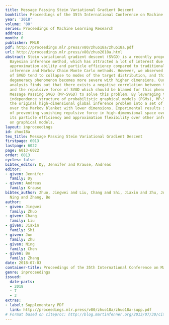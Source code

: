 ```yaml
---
title: Message Passing Stein Variational Gradient Descent
booktitle: Proceedings of the 35th International Conference on Machine Learning
year: '2018'
volume: '80'
series: Proceedings of Machine Learning Research
address: 
month: 0
publisher: PMLR
pdf: http://proceedings.mlr.press/v80/zhuo18a/zhuo18a.pdf
url: http://proceedings.mlr.press/v80/zhuo2018a.html
abstract: Stein variational gradient descent (SVGD) is a recently proposed particle-based
  Bayesian inference method, which has attracted a lot of interest due to its remarkable
  approximation ability and particle efficiency compared to traditional variational
  inference and Markov Chain Monte Carlo methods. However, we observed that particles
  of SVGD tend to collapse to modes of the target distribution, and this particle
  degeneracy phenomenon becomes more severe with higher dimensions. Our theoretical
  analysis finds out that there exists a negative correlation between the dimensionality
  and the repulsive force of SVGD which should be blamed for this phenomenon. We propose
  Message Passing SVGD (MP-SVGD) to solve this problem. By leveraging the conditional
  independence structure of probabilistic graphical models (PGMs), MP-SVGD converts
  the original high-dimensional global inference problem into a set of local ones
  over the Markov blanket with lower dimensions. Experimental results show its advantages
  of preventing vanishing repulsive force in high-dimensional space over SVGD, and
  its particle efficiency and approximation flexibility over other inference methods
  on graphical models.
layout: inproceedings
id: zhuo18a
tex_title: Message Passing Stein Variational Gradient Descent
firstpage: 6013
lastpage: 6022
page: 6013-6022
order: 6013
cycles: false
bibtex_editor: Dy, Jennifer and Krause, Andreas
editor:
- given: Jennifer
  family: Dy
- given: Andreas
  family: Krause
bibtex_author: Zhuo, Jingwei and Liu, Chang and Shi, Jiaxin and Zhu, Jun and Chen,
  Ning and Zhang, Bo
author:
- given: Jingwei
  family: Zhuo
- given: Chang
  family: Liu
- given: Jiaxin
  family: Shi
- given: Jun
  family: Zhu
- given: Ning
  family: Chen
- given: Bo
  family: Zhang
date: 2018-07-03
container-title: Proceedings of the 35th International Conference on Machine Learning
genre: inproceedings
issued:
  date-parts:
  - 2018
  - 7
  - 3
extras:
- label: Supplementary PDF
  link: http://proceedings.mlr.press/v80/zhuo18a/zhuo18a-supp.pdf
# Format based on citeproc: http://blog.martinfenner.org/2013/07/30/citeproc-yaml-for-bibliographies/
---
```

